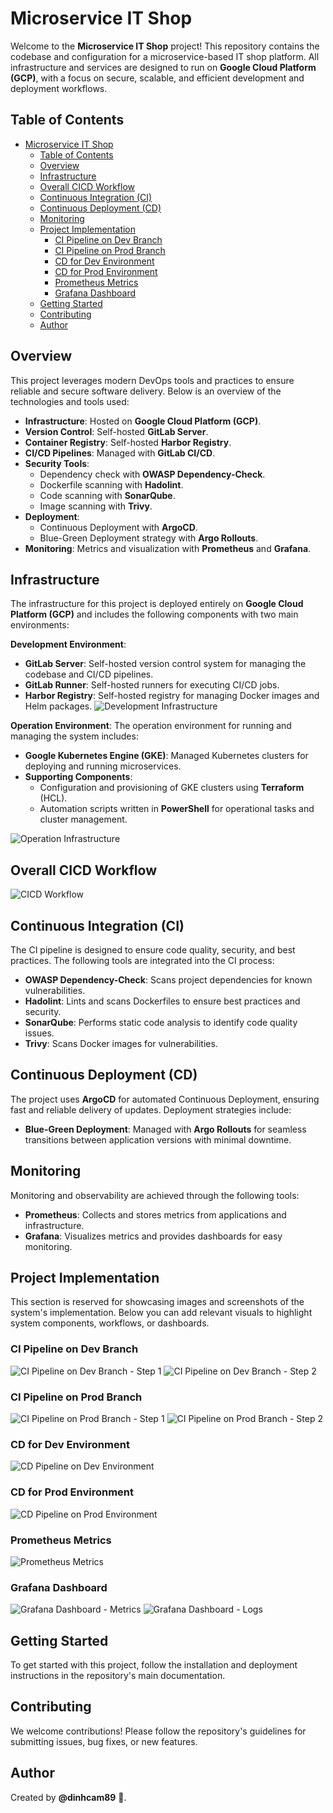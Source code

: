 # Microservice IT Shop

Welcome to the **Microservice IT Shop** project! This repository contains the codebase and configuration for a microservice-based IT shop platform. All infrastructure and services are designed to run on **Google Cloud Platform (GCP)**, with a focus on secure, scalable, and efficient development and deployment workflows.

## Table of Contents

- [Microservice IT Shop](#microservice-it-shop)
  - [Table of Contents](#table-of-contents)
  - [Overview](#overview)
  - [Infrastructure](#infrastructure)
  - [Overall CICD Workflow](#overall-cicd-workflow)
  - [Continuous Integration (CI)](#continuous-integration-ci)
  - [Continuous Deployment (CD)](#continuous-deployment-cd)
  - [Monitoring](#monitoring)
  - [Project Implementation](#project-implementation)
    - [CI Pipeline on Dev Branch](#ci-pipeline-on-dev-branch)
    - [CI Pipeline on Prod Branch](#ci-pipeline-on-prod-branch)
    - [CD for Dev Environment](#cd-for-dev-environment)
    - [CD for Prod Environment](#cd-for-prod-environment)
    - [Prometheus Metrics](#prometheus-metrics)
    - [Grafana Dashboard](#grafana-dashboard)
  - [Getting Started](#getting-started)
  - [Contributing](#contributing)
  - [Author](#author)

## Overview

This project leverages modern DevOps tools and practices to ensure reliable and secure software delivery. Below is an overview of the technologies and tools used:

- **Infrastructure**: Hosted on **Google Cloud Platform (GCP)**.
- **Version Control**: Self-hosted **GitLab Server**.
- **Container Registry**: Self-hosted **Harbor Registry**.
- **CI/CD Pipelines**: Managed with **GitLab CI/CD**.
- **Security Tools**:
  - Dependency check with **OWASP Dependency-Check**.
  - Dockerfile scanning with **Hadolint**.
  - Code scanning with **SonarQube**.
  - Image scanning with **Trivy**.
- **Deployment**:
  - Continuous Deployment with **ArgoCD**.
  - Blue-Green Deployment strategy with **Argo Rollouts**.
- **Monitoring**: Metrics and visualization with **Prometheus** and **Grafana**.

## Infrastructure

The infrastructure for this project is deployed entirely on **Google Cloud Platform (GCP)** and includes the following components with two main environments:

**Development Environment**:
  - **GitLab Server**: Self-hosted version control system for managing the codebase and CI/CD pipelines.
  - **GitLab Runner**: Self-hosted runners for executing CI/CD jobs.
  - **Harbor Registry**: Self-hosted registry for managing Docker images and Helm packages.
![Development Infrastructure](resources/SystemArchitecture_DevelopmentENV.PNG)

**Operation Environment**:
The operation environment for running and managing the system includes:
- **Google Kubernetes Engine (GKE)**: Managed Kubernetes clusters for deploying and running microservices.
- **Supporting Components**:
  - Configuration and provisioning of GKE clusters using **Terraform** (HCL).
  - Automation scripts written in **PowerShell** for operational tasks and cluster management.

![Operation Infrastructure](resources/SystemArchitecture_OperationENV.PNG)

## Overall CICD Workflow
![CICD Workflow](resources/CICD_Workflow.PNG)

## Continuous Integration (CI)

The CI pipeline is designed to ensure code quality, security, and best practices. The following tools are integrated into the CI process:

- **OWASP Dependency-Check**: Scans project dependencies for known vulnerabilities.
- **Hadolint**: Lints and scans Dockerfiles to ensure best practices and security.
- **SonarQube**: Performs static code analysis to identify code quality issues.
- **Trivy**: Scans Docker images for vulnerabilities.

## Continuous Deployment (CD)

The project uses **ArgoCD** for automated Continuous Deployment, ensuring fast and reliable delivery of updates. Deployment strategies include:

- **Blue-Green Deployment**: Managed with **Argo Rollouts** for seamless transitions between application versions with minimal downtime.

## Monitoring

Monitoring and observability are achieved through the following tools:

- **Prometheus**: Collects and stores metrics from applications and infrastructure.
- **Grafana**: Visualizes metrics and provides dashboards for easy monitoring.

## Project Implementation

This section is reserved for showcasing images and screenshots of the system's implementation. Below you can add relevant visuals to highlight system components, workflows, or dashboards.

### CI Pipeline on Dev Branch
![CI Pipeline on Dev Branch - Step 1](resources/ci-dev_branch.png)
![CI Pipeline on Dev Branch - Step 2](resources/ci02-dev_branch.png)

### CI Pipeline on Prod Branch
![CI Pipeline on Prod Branch - Step 1](resources/ci-prod_branch01.png)
![CI Pipeline on Prod Branch - Step 2](resources/ci-prod_branch02.png)

### CD for Dev Environment
![CD Pipeline on Dev Environment](resources/cd-argocd.png)

### CD for Prod Environment
![CD Pipeline on Prod Environment](resources/cd-prod.png)

### Prometheus Metrics
![Prometheus Metrics](resources/monitor-01.png)

### Grafana Dashboard
![Grafana Dashboard - Metrics](resources/monitor-02.png)
![Grafana Dashboard - Logs](resources/monitor-03.png)

## Getting Started

To get started with this project, follow the installation and deployment instructions in the repository's main documentation.

## Contributing

We welcome contributions! Please follow the repository's guidelines for submitting issues, bug fixes, or new features.

## Author

Created by **@dinhcam89** 🚀.
